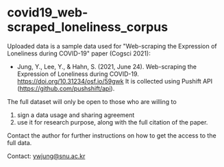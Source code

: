 # covid19_web-scraped_loneliness_corpus

Uploaded data is a sample data used for "Web-scraping the Expression of Loneliness during COVID-19" paper (Cogsci 2021):  
- Jung, Y., Lee, Y., & Hahn, S. (2021, June 24). Web-scraping the Expression of Loneliness during COVID-19. https://doi.org/10.31234/osf.io/59gwk
It is collected using Pushift API (https://github.com/pushshift/api).

The full dataset will only be open to those who are willing to   
1) sign a data usage and sharing agreement   
2) use it for research purpose, along with the full citation of the paper.   

Contact the author for further instructions on how to get the access to the full data.

Contact: ywjung@snu.ac.kr
